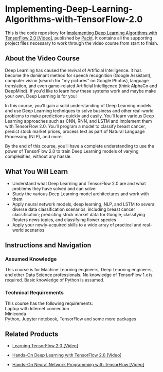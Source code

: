 # Implementing-Deep-Learning-Algorithms-with-TensorFlow-2.0

This is the code repository for [Implementing Deep Learning Algorithms with TensorFlow 2.0 [Video]](https://www.packtpub.com/big-data-and-business-intelligence/implementing-deep-learning-algorithms-tensorflow-20-video), published by [Packt](https://www.packtpub.com/?utm_source=github). It contains all the supporting project files necessary to work through the video course from start to finish.

## About the Video Course
Deep Learning has caused the revival of Artificial Intelligence. It has become the dominant method for speech recognition (Google Assistant), computer vision (search for "my pictures" on Google Photos), language translation, and even game-related Artificial Intelligence (think AlphaGo and DeepMind). If you'd like to learn how these systems work and maybe make your own, Deep Learning is for you! 

In this course, you’ll gain a solid understanding of Deep Learning models and use Deep Learning techniques to solve business and other real-world problems to make predictions quickly and easily. You’ll learn various Deep Learning approaches such as CNN, RNN, and LSTM and implement them with TensorFlow 2.0. You’ll program a model to classify breast cancer, predict stock market prices, process text as part of Natural Language Processing (NLP), and more. 

By the end of this course, you’ll have a complete understanding to use the power of TensorFlow 2.0 to train Deep Learning models of varying complexities, without any hassle. 

<H2>What You Will Learn</H2>
<DIV class=book-info-will-learn-text>
<UL>
<LI>Understand what Deep Learning and TensorFlow 2.0 are and what problems they have solved and can solve 
<LI>Study the various Deep Learning model architectures and work with them 
<LI>Apply neural network models, deep learning, NLP, and LSTM to several diverse data classification scenarios, including breast cancer classification; predicting stock market data for Google; classifying Reuters news topics, and classifying flower species 
<LI>Apply your newly-acquired skills to a wide array of practical and real-world scenarios
</LI></UL></DIV>

## Instructions and Navigation
### Assumed Knowledge
This course is for Machine Learning engineers, Deep Learning engineers, and other Data Science professionals. No knowledge of TensorFlow 1.x is required. Basic knowledge of Python is assumed.	

### Technical Requirements
This course has the following requirements:<br/>
Laptop with Internet connection <br/>
Miniconda<br/>
Python, Jupyter notebook, TensorFlow and some more packages<br/> 






## Related Products
* [Learning TensorFlow 2.0 [Video]](https://www.packtpub.com/big-data-and-business-intelligence/learning-tensorflow-20-video)

* [Hands-On Deep Learning with TensorFlow 2.0 [Video]](https://www.packtpub.com/application-development/hands-deep-learning-tensorflow-20-video)

* [Hands-On Neural Network Programming with TensorFlow [Video]](https://www.packtpub.com/application-development/hands-neural-network-programming-tensorflow-video)
